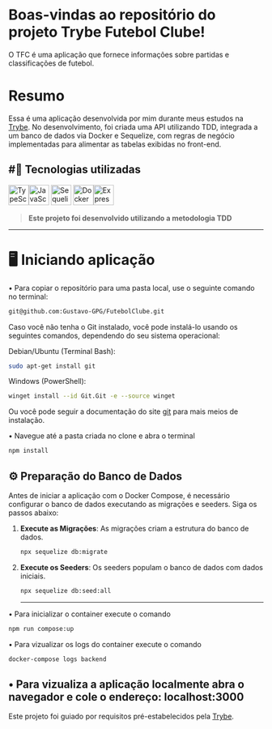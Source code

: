 # Boas-vindas ao repositório do projeto Trybe Futebol Clube!

O TFC é uma aplicação que fornece informações sobre partidas e classificações de futebol.

# Resumo

Essa é uma aplicação desenvolvida por mim durante meus estudos na [Trybe](https://www.betrybe.com).
No desenvolvimento, foi criada uma API utilizando TDD, integrada a um banco de dados via Docker e Sequelize, com regras de negócio implementadas para alimentar as tabelas exibidas no front-end.

#🚀 Tecnologias utilizadas
---
<img src="https://cdn.jsdelivr.net/gh/devicons/devicon/icons/typescript/typescript-original.svg" alt="TypeScript" width="40" height="40"/><img src="https://cdn.jsdelivr.net/gh/devicons/devicon/icons/javascript/javascript-original.svg" alt="JavaScript" width="40" height="40"/> <img src="https://cdn.jsdelivr.net/gh/devicons/devicon/icons/sequelize/sequelize-original.svg" alt="Sequelize" width="40" height="40"/>  <img src="https://cdn.jsdelivr.net/gh/devicons/devicon/icons/docker/docker-original.svg" alt="Docker" width="40" height="40"/><img src="https://cdn.jsdelivr.net/gh/devicons/devicon/icons/express/express-original.svg" alt="Express" width="40" height="40"/>

> **Este projeto foi desenvolvido utilizando a metodologia TDD**
---

# 🖥️ Iniciando aplicação
• Para copiar o repositório para uma pasta local, use o seguinte comando no terminal:

```bash
git@github.com:Gustavo-GPG/FutebolClube.git
```

Caso você não tenha o Git instalado, você pode instalá-lo usando os seguintes comandos, dependendo do seu sistema operacional:

Debian/Ubuntu (Terminal Bash):
```bash
sudo apt-get install git
```
Windows (PowerShell):
```bash
winget install --id Git.Git -e --source winget
```
Ou você pode seguir a documentação do site [git](https://git-scm.com/downloads) para mais meios de instalação.

• Navegue até a pasta criada no clone e abra o terminal
```bash
npm install
```

## ⚙️ Preparação do Banco de Dados

Antes de iniciar a aplicação com o Docker Compose, é necessário configurar o banco de dados executando as migrações e seeders. Siga os passos abaixo:

1. **Execute as Migrações**: As migrações criam a estrutura do banco de dados.
   ```bash
   npx sequelize db:migrate
   ```
1. **Execute os Seeders**: Os seeders populam o banco de dados com dados iniciais.
   ```bash
   npx sequelize db:seed:all
   ```
   ---

• Para inicializar o container execute o comando
```bash
npm run compose:up
```
• Para vizualizar os logs do container execute o comando
```bash
docker-compose logs backend
```
• Para vizualiza a aplicação localmente abra o navegador e cole o endereço:
localhost:3000
---
Este projeto foi guiado por requisitos pré-estabelecidos pela [Trybe](https://www.betrybe.com).
